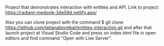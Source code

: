 Project that demonstrates interaction with entities and API. 
Link to project: https://radiant-medovik-3de59d.netlify.app/

Also you can clone project with the command $ git clone https://github.com/tetianatsymbal/entities-interaction.git and
after that launch project at Visual Studio Code and press on index.html file in open editors and find command "Open with Live Server".
